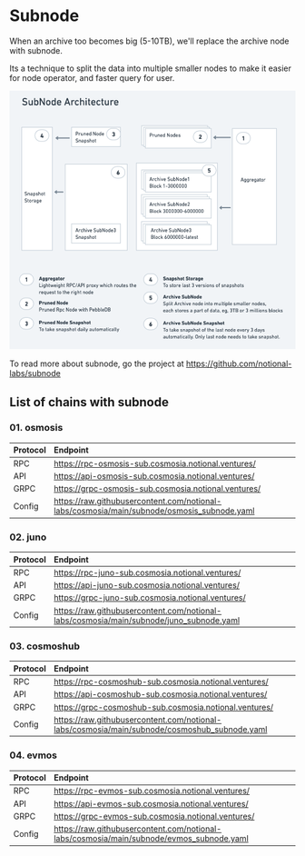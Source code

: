 # Subnode

When an archive too becomes big (5-10TB), we'll replace the archive node with subnode.

Its a technique to split the data into multiple smaller nodes to make it easier for node operator, and faster query for user.


![Subnode Architecture](https://raw.githubusercontent.com/notional-labs/subnode/main/doc/architecture.png)


To read more about subnode, go the project at https://github.com/notional-labs/subnode


## List of chains with subnode

### 01. osmosis

| Protocol | Endpoint                                                |
|----------|:--------------------------------------------------------|
| RPC      | https://rpc-osmosis-sub.cosmosia.notional.ventures/   |
| API      | https://api-osmosis-sub.cosmosia.notional.ventures/   |
| GRPC     | https://grpc-osmosis-sub.cosmosia.notional.ventures/  |
| Config   | https://raw.githubusercontent.com/notional-labs/cosmosia/main/subnode/osmosis_subnode.yaml  |

### 02. juno

| Protocol | Endpoint                                                |
|----------|:--------------------------------------------------------|
| RPC      | https://rpc-juno-sub.cosmosia.notional.ventures/   |
| API      | https://api-juno-sub.cosmosia.notional.ventures/   |
| GRPC     | https://grpc-juno-sub.cosmosia.notional.ventures/  |
| Config   | https://raw.githubusercontent.com/notional-labs/cosmosia/main/subnode/juno_subnode.yaml  |

### 03. cosmoshub

| Protocol | Endpoint                                                |
|----------|:--------------------------------------------------------|
| RPC      | https://rpc-cosmoshub-sub.cosmosia.notional.ventures/   |
| API      | https://api-cosmoshub-sub.cosmosia.notional.ventures/   |
| GRPC     | https://grpc-cosmoshub-sub.cosmosia.notional.ventures/  |
| Config   | https://raw.githubusercontent.com/notional-labs/cosmosia/main/subnode/cosmoshub_subnode.yaml  |

### 04. evmos

| Protocol | Endpoint                                                |
|----------|:--------------------------------------------------------|
| RPC      | https://rpc-evmos-sub.cosmosia.notional.ventures/   |
| API      | https://api-evmos-sub.cosmosia.notional.ventures/   |
| GRPC     | https://grpc-evmos-sub.cosmosia.notional.ventures/  |
| Config   | https://raw.githubusercontent.com/notional-labs/cosmosia/main/subnode/evmos_subnode.yaml  |









